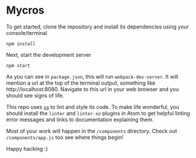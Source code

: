 # Mycros

To get started, clone the repository and install its dependencies using your console/terminal

`npm install`

Next, start the development server

`npm start`

As you can see in `package.json`, this will run `webpack-dev-server`. It will mention a url at the top of the terminal output, something like http://localhost:8080. Navigate to this url in your web browser and you should see signs of life.

This repo uses [`xo`](https://github.com/xojs/xo) to lint and style its code. To make life wonderful, you should install the `linter` and `linter-xo` plugins in Atom to get helpful linting error messages and links to documentation explaining them.

Most of your work will happen in the `/components` directory. Check out `/components/app.js` too see where things begin!

Happy hacking :)
